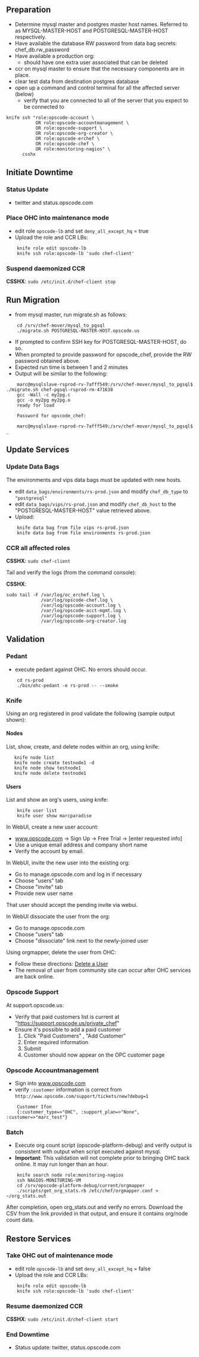 ## 

## Preparation
* Determine mysql master and postgres master host names. Referred to as
  MYSQL-MASTER-HOST and POSTGRESQL-MASTER-HOST respectively. 
* Have available the database RW password from data bag secrets: chef\_db.rw\_password 
* Have available a production org: 
    * should have one extra user associated that can be deleted 
* ccr on mysql master to ensure that the necessary components are in place.
* clear test data from destination postgres database
* open up a command and control terminal for all the affected server (below)
    * verify that you are connected to all of the server that you expect to be connected to

```
knife ssh "role:opscode-account \
           OR role:opscode-accountmanagement \
           OR role:opscode-support \
           OR role:opscode-org-creator \
           OR role:opscode-erchef \
           OR role:opscode-chef \
           OR role:monitoring-nagios" \
      csshx
```

## Initiate Downtime

### Status Update
* twitter and status.opscode.com

### Place OHC into maintenance mode
* edit role ``opscode-lb`` and set ``deny_all_except_hq`` = true
* Upload the role and CCR LBs: 

```
    knife role edit opscode-lb
    knife ssh role:opscode-lb 'sudo chef-client'
```

### Suspend daemonized CCR

**CSSHX**: `sudo /etc/init.d/chef-client stop`

## Run Migration
* from mysql master, run migrate.sh as follows: 

```
    cd /srv/chef-mover/mysql_to_pgsql
    ./migrate.sh POSTGRESQL-MASTER-HOST.opscode.us
```

* If prompted to confirm SSH key for POSTGRESQL-MASTER-HOST, do so.
* When prompted to provide password for opscode\_chef, provide the RW password obtained above. 
* Expected run time is between 1 and 2 minutes
* Output will be similar to the following:

```
    marc@mysqlslave-rsprod-rv-7afff549:/srv/chef-mover/mysql_to_pgsql$ ./migrate.sh chef-pgsql-rsprod-rm-471638
    gcc -Wall -c my2pg.c
    gcc -o my2pg my2pg.o
    ready for load

    Password for opscode_chef: 

    marc@mysqlslave-rsprod-rv-7afff549:/srv/chef-mover/mysql_to_pgsql$ _
```

## Update Services

### Update Data Bags
The environments and vips data bags must be updated with new hosts. 

* edit ``data_bags/environments/rs-prod.json`` and modify ``chef_db_type`` to
  ``"postgresql"``
* edit ``data_bags/vips/rs-prod.json`` and modify ``chef_db_host``
  to the "POSTGRESQL-MASTER-HOST" value retrieved above. 
* Upload: 

```
    knife data bag from file vips rs-prod.json
    knife data bag from file environments rs-prod.json
```

### CCR all affected roles

**CSSHX**: `sudo chef-client`


Tail and verify the logs (from the command console):

**CSSHX**:
```
sudo tail -F /var/log/oc_erchef.log \
             /var/log/opscode-chef.log \
             /var/log/opscode-account.log \
             /var/log/opscode-acct-mgmt.log \
             /var/log/opscode-support.log \
             /var/log/opscode-org-creator.log
```

## Validation 

### Pedant
* execute pedant against OHC. No errors should occur.

```
    cd rs-prod
    ./bin/ohc-pedant -e rs-prod -- --smoke
```

### Knife
Using an org registered in prod validate the following (sample output
shown): 

#### Nodes
List, show, create, and delete nodes within an org, using knife: 

```
   knife node list
   knife node create testnode1 -d
   knife node show testnode1
   knife node delete testnode1 
```

#### Users
List and show an org's users, using knife:
```
    knife user list
    knife user show marcparadise

```

In WebUI, create a new user account: 
* www.opscode.com -> Sign Up -> Free Trial -> [enter requested info]
* Use a unique email address and company short name
* Verify the account by email.

In WebUI, invite the new user into the existing org: 
* Go to manage.opscode.com and log in if necessary 
* Choose "users" tab
* Choose "invite" tab 
* Provide new user name 

That user should accept the pending invite via webui.  

In WebUI dissociate the user from the org: 
* Go to manage.opscode.com
* Choose "users" tab 
* Choose "dissociate" link next to the newly-joined user 

Using orgmapper, delete the user from OHC:
* Follow these directions: [Delete a User](https://wiki.corp.opscode.com/display/CORP/Orgmapper+Tips+and+Tricks#OrgmapperTipsandTricks-orgmapperDeleteauser)
* The removal of user from community site can occur after OHC services
  are back online.  

### Opscode Support
At support.opscode.us: 
* Verify that paid customers list is current at
  "https://support.opscode.us/private_chef"
* Ensure it's possible to add a paid customer
    1. Click "Paid Customers" , "Add Customer" 
    1. Enter required information 
    1. Submit 
    1. Customer should now appear on the OPC customer page


### Opscode Accountmanagement
* Sign into www.opscode.com
* verify ``:customer`` information is correct from ``http://www.opscode.com/support/tickets/new?debug=1``

```
    Customer Ifon
    {:customer_type=>"OHC", :support_plan=>"None", :customer=>"marc_test"}
```

### Batch 
* Execute org count script (opscode-platform-debug) and verify output is
  consistent with output when script executed against mysql. 
* **Important**: This validation will not complete prior to bringing OHC
  back online. It may run longer than an hour. 

```
    knife search node role:monitoring-nagios 
    ssh NAGIOS-MONITORING-VM
    cd /srv/opscode-platform-debug/current/orgmapper
    ./scripts/get_org_stats.rb /etc/chef/orgmapper.conf > ~/org_stats.out
```

After completion, open org_stats.out and verify no errors.  Download the CSV from the link provided 
in that output, and ensure it contains org/node count data.

## Restore Services

### Take OHC out of maintenance mode 
* edit role ``opscode-lb`` and set ``deny_all_except_hq`` = false
* Upload the role and CCR LBs: 

```
    knife role edit opscode-lb
    knife ssh role:opscode-lb 'sudo chef-client'
```

### Resume daemonized CCR 

**CSSHX**: `sudo /etc/init.d/chef-client start`

### End Downtime
* Status update: twitter, status.opscode.com
